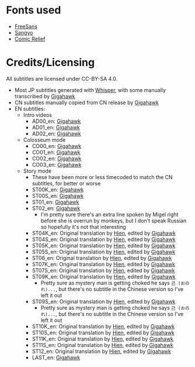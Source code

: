 # Fonts used

- [FreeSans](https://www.gnu.org/software/freefont/)
- [Sangyo](https://ggbot.itch.io/sangyo-font)
- [Comic Relief](https://fontlibrary.org/en/font/comic-relief)

# Credits/Licensing

All subtitles are licensed under CC-BY-SA 4.0.

- Most JP subtitles generated with [Whisper](https://github.com/openai/whisper), with some manually transcribed by [Gigahawk](https://github.com/Gigahawk)
- CN subtitles manually copied from CN release by [Gigahawk](https://github.com/Gigahawk)
- EN subtitles:
    - Intro videos
        - AD00_en: [Gigahawk](https://github.com/Gigahawk)
        - AD01_en: [Gigahawk](https://github.com/Gigahawk)
        - AD02_en: [Gigahawk](https://github.com/Gigahawk)
    - Colosseum mode
        - CO00_en: [Gigahawk](https://github.com/Gigahawk)
        - CO01_en: [Gigahawk](https://github.com/Gigahawk)
        - CO02_en: [Gigahawk](https://github.com/Gigahawk)
        - CO03_en: [Gigahawk](https://github.com/Gigahawk)
    - Story mode
        - These have been more or less timecoded to match the CN subtitles, for better or worse
        - ST00K_en: [Gigahawk](https://github.com/Gigahawk)
        - ST00S_en: [Gigahawk](https://github.com/Gigahawk)
        - ST01_en: [Gigahawk](https://github.com/Gigahawk)
        - ST02_en: [Gigahawk](https://github.com/Gigahawk)
            - I'm pretty sure there's an extra line spoken by Migel right before she is overrun by monkeys, but I don't speak Russian so hopefully it's not that interesting
        - ST04K_en: Original translation by [Hien](https://www.fiverr.com/hiens_), edited by [Gigahawk](https://github.com/Gigahawk)
        - ST04S_en: Original translation by [Hien](https://www.fiverr.com/hiens_), edited by [Gigahawk](https://github.com/Gigahawk)
        - ST05K_en: Original translation by [Hien](https://www.fiverr.com/hiens_), edited by [Gigahawk](https://github.com/Gigahawk)
        - ST05S_en: Original translation by [Hien](https://www.fiverr.com/hiens_), edited by [Gigahawk](https://github.com/Gigahawk)
        - ST06_en: Original translation by [Hien](https://www.fiverr.com/hiens_), edited by [Gigahawk](https://github.com/Gigahawk)
        - ST07K_en: Original translation by [Hien](https://www.fiverr.com/hiens_), edited by [Gigahawk](https://github.com/Gigahawk)
        - ST07S_en: Original translation by [Hien](https://www.fiverr.com/hiens_), edited by [Gigahawk](https://github.com/Gigahawk)
        - ST09K_en: Original translation by [Hien](https://www.fiverr.com/hiens_), edited by [Gigahawk](https://github.com/Gigahawk)
            - Pretty sure as mystery man is getting choked he says  `己 (おのれ)...`, but there's no subtitle in the Chinese version so I've left it out
        - ST09S_en: Original translation by [Hien](https://www.fiverr.com/hiens_), edited by [Gigahawk](https://github.com/Gigahawk)
            - Pretty sure as mystery man is getting choked he says  `己 (おのれ)...`, but there's no subtitle in the Chinese version so I've left it out
        - ST10K_en: Original translation by [Hien](https://www.fiverr.com/hiens_), edited by [Gigahawk](https://github.com/Gigahawk)
        - ST10S_en: Original translation by [Hien](https://www.fiverr.com/hiens_), edited by [Gigahawk](https://github.com/Gigahawk)
        - ST11K_en: Original translation by [Hien](https://www.fiverr.com/hiens_), edited by [Gigahawk](https://github.com/Gigahawk)
        - ST11S_en: Original translation by [Hien](https://www.fiverr.com/hiens_), edited by [Gigahawk](https://github.com/Gigahawk)
        - ST12_en: Original translation by [Hien](https://www.fiverr.com/hiens_), edited by [Gigahawk](https://github.com/Gigahawk)
        - LAST_en: [Gigahawk](https://github.com/Gigahawk)
